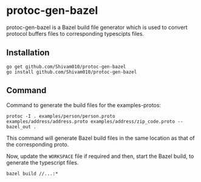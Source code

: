 # protoc-gen-bazel
protoc-gen-bazel is a Bazel build file generator which is used to convert protocol buffers files to corresponding typescipts files.

Installation
---
``` 
go get github.com/Shivam010/protoc-gen-bazel
go install github.com/Shivam010/protoc-gen-bazel
```

Command
---
Command to generate the build files for the examples-protos:
```
protoc -I . examples/person/person.proto examples/address/address.proto examples/address/zip_code.proto --bazel_out .
```
This command will generate Bazel build files in the same location as that of the corresponding proto.

Now, update the ```WORKSPACE``` file if required and then, start the Bazel build, to generate the typescript files.

```
bazel build //...:*
```

